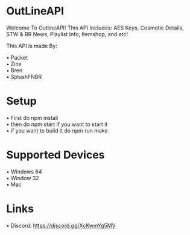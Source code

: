 # OutLineAPI


Welcome To OutlineAPI! This API Includes: AES Keys, Cosmetic Details, STW & BR News, Playlist Info, Itemshop, and etc!

This API is made By:

• Packet <br />
• Zinx <br />
• Bren <br />
• SplushFNBR  <br />

# Setup
• First do npm install  <br />
• then do npm start if you want to start it  <br />
• if you want to build it do npm run make  <br />

# Supported Devices
• Windows 64 <br />
• Window 32  <br />
• Mac  <br />

# Links
• Discord: https://discord.gg/XcKwmYg5MV
